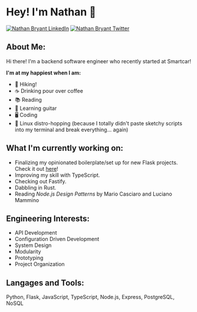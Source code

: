 # Hey! I'm Nathan 👋  
<a href="https://www.linkedin.com/in/nmwbryant/"><img src="https://img.shields.io/badge/LinkedIn--_.svg?style=social&logo=linkedin" alt="Nathan Bryant LinkedIn"></a> <a href="https://twitter.com/nbrydev"><img src="https://img.shields.io/twitter/follow/nbrydev?label=Twitter&style=social" alt="Nathan Bryant Twitter"></a>

## About Me:
Hi there! I'm a backend software engineer who recently started at Smartcar! 

**I'm at my happiest when I am:**
- 🌲 Hiking!
- ☕ Drinking pour over coffee
- 📚 Reading
- 🎸 Learning guitar
- 🖥️ Coding
- 🐧 Linux distro-hopping (because I totally didn't paste sketchy scripts into my terminal and break everything... again)

## What I'm currently working on:
- Finalizing my opinionated boilerplate/set up for new Flask projects. Check it out [here](https://github.com/nbry/FlaskBoilerplate "here")!
- Improving my skill with TypeScript.
- Checking out Fastify.
- Dabbling in Rust.
- Reading *Node.js Design Patterns* by Mario Casciaro and Luciano Mammino

## Engineering Interests:
- API Development
- Configuration Driven Development
- System Design
- Modularity
- Prototyping
- Project Organization

## Langages and Tools:

Python, Flask, JavaScript, TypeScript, Node.js, Express, PostgreSQL, NoSQL
